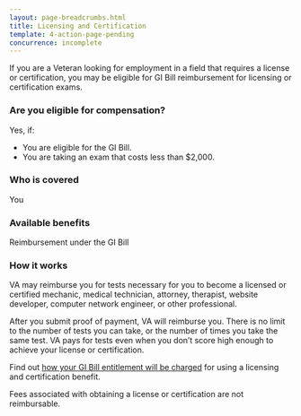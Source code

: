 ```yaml
---
layout: page-breadcrumbs.html
title: Licensing and Certification
template: 4-action-page-pending
concurrence: incomplete
---
```


<div class="va-introtext">

If you are a Veteran looking for employment in a field that requires a license or certification, you may be eligible for GI Bill reimbursement for licensing or certification exams.

</div>

<div class="feature" markdown="1">

### Are you eligible for compensation?
Yes, if:

  -	You are eligible for the GI Bill.
  -	You are taking an exam that costs less than $2,000.

### Who is covered
You
</div>

### Available benefits
Reimbursement under the GI Bill

### How it works
VA may reimburse you for tests necessary for you to become a licensed or certified mechanic, medical technician, attorney, therapist, website developer, computer network engineer, or other professional.

After you submit proof of payment, VA will reimburse you. There is no limit to the number of tests you can take, or the number of times you take the same test. VA pays for tests even when you don’t score high enough to achieve your license or certification.

Find out [how your GI Bill entitlement will be charged](https://gibill.custhelp.com/app/answers/detail/a_id/29) for using a licensing and certification benefit.

Fees associated with obtaining a license or certification are not reimbursable.

